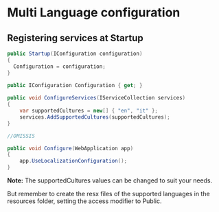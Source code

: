 # Multi Language configuration


## Registering services at Startup

```csharp
public Startup(IConfiguration configuration)
{
  Configuration = configuration;
}

public IConfiguration Configuration { get; }
	
public void ConfigureServices(IServiceCollection services)
{
    var supportedCultures = new[] { "en", "it" };
    services.AddSupportedCultures(supportedCultures);
}

//OMISSIS

public void Configure(WebApplication app)
{
    app.UseLocalizationConfiguration();
}
```

<b>Note:</b> The supportedCultures values can be changed to suit your needs.

But remember to create the resx files of the supported languages in the resources folder, setting the access modifier to Public.
